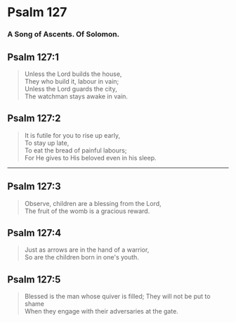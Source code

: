 # Psalm 127

### A Song of Ascents. Of Solomon.

## Psalm 127:1

> Unless the Lord builds the house,  
> They who build it, labour in vain;  
> Unless the Lord guards the city,  
> The watchman stays awake in vain.

## Psalm 127:2

> It is futile for you to rise up early,  
> To stay up late,  
> To eat the bread of painful labours;  
> For He gives to His beloved even in his sleep.

---

## Psalm 127:3

> Observe, children are a blessing from the Lord,  
> The fruit of the womb is a gracious reward.

## Psalm 127:4

> Just as arrows are in the hand of a warrior,  
> So are the children born in one's youth.

## Psalm 127:5

> Blessed is the man whose quiver is filled;
> They will not be put to shame  
> When they engage with their adversaries at the gate.
